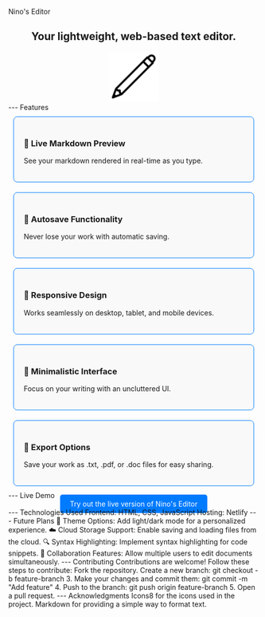 Nino's Editor
<div align="center">
<h2>Your lightweight, web-based text editor.</h2>
<img src="assets/favicon/web/icons8-pencil-ios-17-outlined-96.png" alt="Nino's Editor" width="100" />
</div>
---
Features
<div style="display: flex; flex-wrap: wrap; justify-content: space-around;">
<div style="flex: 1; min-width: 200px; margin: 10px; padding: 20px; border: 1px solid #007bff; border-radius: 8px; background-color: #f9f9f9;">
<h3>🌟 Live Markdown Preview</h3>
<p>See your markdown rendered in real-time as you type.</p>
</div>
<div style="flex: 1; min-width: 200px; margin: 10px; padding: 20px; border: 1px solid #007bff; border-radius: 8px; background-color: #f9f9f9;">
<h3>💾 Autosave Functionality</h3>
<p>Never lose your work with automatic saving.</p>
</div>
<div style="flex: 1; min-width: 200px; margin: 10px; padding: 20px; border: 1px solid #007bff; border-radius: 8px; background-color: #f9f9f9;">
<h3>📱 Responsive Design</h3>
<p>Works seamlessly on desktop, tablet, and mobile devices.</p>
</div>
<div style="flex: 1; min-width: 200px; margin: 10px; padding: 20px; border: 1px solid #007bff; border-radius: 8px; background-color: #f9f9f9;">
<h3>📝 Minimalistic Interface</h3>
<p>Focus on your writing with an uncluttered UI.</p>
</div>
<div style="flex: 1; min-width: 200px; margin: 10px; padding: 20px; border: 1px solid #007bff; border-radius: 8px; background-color: #f9f9f9;">
<h3>📂 Export Options</h3>
<p>Save your work as .txt, .pdf, or .doc files for easy sharing.</p>
</div>
</div>
---
Live Demo
<div align="center">
<a href="https://your-live-demo-link.com" target="blank" style="padding: 10px 20px; background-color: #007bff; color: white; border-radius: 5px; text-decoration: none;">Try out the live version of Nino's Editor</a>
</div>
---
Technologies Used
Frontend: HTML, CSS, JavaScript
Hosting: Netlify
---
Future Plans
🌈 Theme Options: Add light/dark mode for a personalized experience.
☁️ Cloud Storage Support: Enable saving and loading files from the cloud.
🔍 Syntax Highlighting: Implement syntax highlighting for code snippets.
🤝 Collaboration Features: Allow multiple users to edit documents simultaneously.
---
Contributing
Contributions are welcome! Follow these steps to contribute:
Fork the repository.
Create a new branch:
   git checkout -b feature-branch
3. Make your changes and commit them: 
   git commit -m "Add feature"
4. Push to the branch:
   git push origin feature-branch
5. Open a pull request.
---
Acknowledgments
Icons8 for the icons used in the project.
Markdown for providing a simple way to format text.
